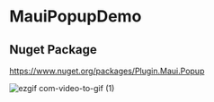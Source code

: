 # MauiPopupDemo

## Nuget Package 
https://www.nuget.org/packages/Plugin.Maui.Popup

![ezgif com-video-to-gif (1)](https://user-images.githubusercontent.com/47309472/222665043-be9381e2-2a70-4eb0-8dab-aa2c688ec977.gif)
